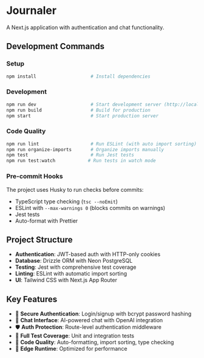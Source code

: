 # Journaler

A Next.js application with authentication and chat functionality.

## Development Commands

### Setup

```bash
npm install                    # Install dependencies
```

### Development

```bash
npm run dev                    # Start development server (http://localhost:3000)
npm run build                  # Build for production
npm start                      # Start production server
```

### Code Quality

```bash
npm run lint                   # Run ESLint (with auto import sorting)
npm run organize-imports       # Organize imports manually
npm test                       # Run Jest tests
npm run test:watch            # Run tests in watch mode
```

### Pre-commit Hooks

The project uses Husky to run checks before commits:

- TypeScript type checking (`tsc --noEmit`)
- ESLint with `--max-warnings 0` (blocks commits on warnings)
- Jest tests
- Auto-format with Prettier

## Project Structure

- **Authentication**: JWT-based auth with HTTP-only cookies
- **Database**: Drizzle ORM with Neon PostgreSQL
- **Testing**: Jest with comprehensive test coverage
- **Linting**: ESLint with automatic import sorting
- **UI**: Tailwind CSS with Next.js App Router

## Key Features

- 🔐 **Secure Authentication**: Login/signup with bcrypt password hashing
- 💬 **Chat Interface**: AI-powered chat with OpenAI integration
- 🛡️ **Auth Protection**: Route-level authentication middleware
- 🧪 **Full Test Coverage**: Unit and integration tests
- 📝 **Code Quality**: Auto-formatting, import sorting, type checking
- 🚀 **Edge Runtime**: Optimized for performance
